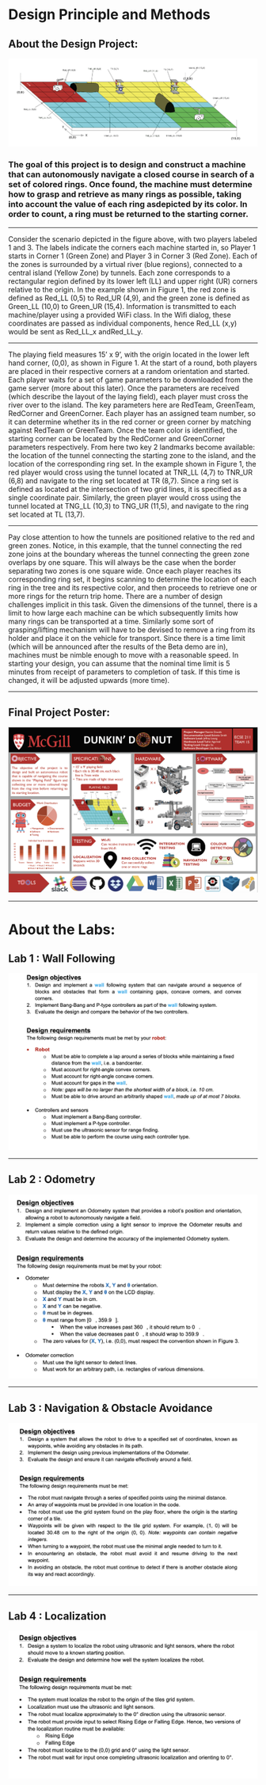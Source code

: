 # Design Principle and Methods

## About the Design Project: 

![playground](Items/Playground.png)

### The goal of this project is to design and construct a machine that can autonomously navigate a closed course in search of a set of colored rings. Once found, the machine must determine how to grasp and retrieve as many rings as possible, taking into account the value of each ring asdepicted by its color. In order to count, a ring must be returned to the starting corner. 

---
Consider the scenario depicted in the figure above, with two players labeled 1 and 3. The labels indicate the
corners each machine started in, so Player 1 starts in Corner 1 (Green Zone) and Player 3 in
Corner 3 (Red Zone). Each of the zones is surrounded by a virtual river (blue regions),
connected to a central island (Yellow Zone) by tunnels. Each zone corresponds to a rectangular
region defined by its lower left (LL) and upper right (UR) corners relative to the origin. In the
example shown in Figure 1, the red zone is defined as Red_LL (0,5) to Red_UR (4,9), and the
green zone is defined as Green_LL (10,0) to Green_UR (15,4). Information is transmitted to
each machine/player using a provided WiFi class. In the Wifi dialog, these coordinates are
passed as individual components, hence Red_LL (x,y) would be sent as Red_LL_x andRed_LL_y.

---

The playing field measures 15’ x 9’, with the origin located in the lower left hand corner, (0,0),
as shown in Figure 1. At the start of a round, both players are placed in their respective corners
at a random orientation and started. Each player waits for a set of game parameters to be
downloaded from the game server (more about this later). Once the parameters are received
(which describe the layout of the laying field), each player must cross the river over to the island.
The key parameters here are RedTeam, GreenTeam, RedCorner and GreenCorner. Each player
has an assigned team number, so it can determine whether its in the red corner or green corner by
matching against RedTeam or GreenTeam. Once the team color is identified, the starting corner
can be located by the RedCorner and GreenCorner parameters respectively. From here two key
2 landmarks become available: the location of the tunnel connecting the starting zone to the island,
and the location of the corresponding ring set. In the example shown in Figure 1, the red player
would cross using the tunnel located at TNR_LL (4,7) to TNR_UR (6,8) and navigate to the ring
set located at TR (8,7). Since a ring set is defined as located at the intersection of two grid lines,
it is specified as a single coordinate pair. Similarly, the green player would cross using the
tunnel located at TNG_LL (10,3) to TNG_UR (11,5), and navigate to the ring set located at TL
(13,7).

---

Pay close attention to how the tunnels are positioned relative to the red and green zones. Notice,
in this example, that the tunnel connecting the red zone joins at the boundary whereas the tunnel
connecting the green zone overlaps by one square. This will always be the case when the border
separating two zones is one square wide.
Once each player reaches its corresponding ring set, it begins scanning to determine the location
of each ring in the tree and its respective color, and then proceeds to retrieve one or more rings
for the return trip home. There are a number of design challenges implicit in this task. Given the
dimensions of the tunnel, there is a limit to how large each machine can be which subsequently
limits how many rings can be transported at a time. Similarly some sort of grasping/lifting
mechanism will have to be devised to remove a ring from its holder and place it on the vehicle
for transport. Since there is a time limit (which will be announced after the results of the Beta
demo are in), machines must be nimble enough to move with a reasonable speed. In starting
your design, you can assume that the nominal time limit is 5 minutes from receipt of parameters
to completion of task. If this time is changed, it will be adjusted upwards (more time).

---

## Final Project Poster:

![poster](Items/Poster_Final_Project.png)

---

# About the Labs:


## Lab 1 : Wall Following

![Lab1](Items/Lab1.png)

---

## Lab 2 : Odometry

![Lab2](Items/Lab2.png)

---

## Lab 3 : Navigation & Obstacle Avoidance

![Lab3](Items/Lab3.png)

---

## Lab 4 : Localization

![Lab4](Items/Lab4.png)

